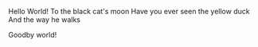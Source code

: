 Hello World!
To the black cat's moon
Have you ever seen the yellow duck
And the way he walks







Goodby world!
